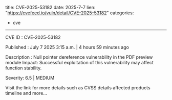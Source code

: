  
title: CVE-2025-53182
date: 2025-7-7
lien: "https://cvefeed.io/vuln/detail/CVE-2025-53182"
categories:
  - cve
---

CVE ID : CVE-2025-53182

Published :  July 7
2025
3:15 a.m. | 4 hours
59 minutes ago

Description : Null pointer dereference vulnerability in the PDF preview module
Impact: Successful exploitation of this vulnerability may affect function stability.

Severity: 6.5 | MEDIUM

Visit the link for more details
such as CVSS details
affected products
timeline
and more...
